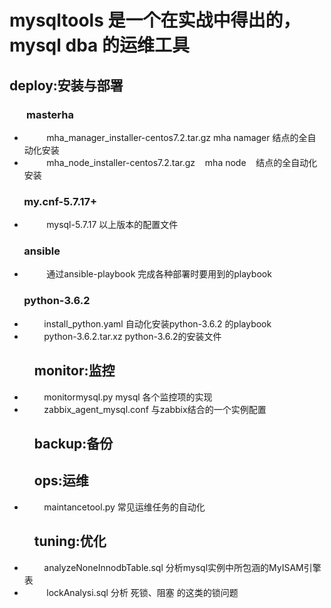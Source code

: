 
# mysqltools 是一个在实战中得出的，mysql dba 的运维工具

## deploy:安装与部署
###        masterha
+          mha_manager_installer-centos7.2.tar.gz mha namager 结点的全自动化安装
+          mha_node_installer-centos7.2.tar.gz    mha node    结点的全自动化安装
###        my.cnf-5.7.17+
+          mysql-5.7.17 以上版本的配置文件
###        ansible
+          通过ansible-playbook 完成各种部署时要用到的playbook
###        python-3.6.2
+          install_python.yaml 自动化安装python-3.6.2 的playbook
+          python-3.6.2.tar.xz python-3.6.2的安装文件

##         monitor:监控
+          monitormysql.py mysql 各个监控项的实现
+          zabbix_agent_mysql.conf 与zabbix结合的一个实例配置

##         backup:备份
##         ops:运维
+          maintancetool.py 常见运维任务的自动化
##         tuning:优化
+          analyzeNoneInnodbTable.sql 分析mysql实例中所包涵的MyISAM引擎表
+          lockAnalysi.sql 分析 死锁、阻塞 的这类的锁问题

